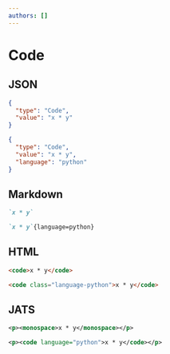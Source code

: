 ```yaml
---
authors: []
---
```


# Code

## JSON

```json import=code
{
  "type": "Code",
  "value": "x * y"
}
```

```json import=pythonCode
{
  "type": "Code",
  "value": "x * y",
  "language": "python"
}
```

## Markdown

```md export=code
`x * y`
```

```md export=pythonCode
`x * y`{language=python}
```

## HTML

```html export=code
<code>x * y</code>
```

```html export=pythonCode
<code class="language-python">x * y</code>
```

## JATS

```xml export=code to=jats
<p><monospace>x * y</monospace></p>

```

```xml export=pythonCode to=jats
<p><code language="python">x * y</code></p>

```
